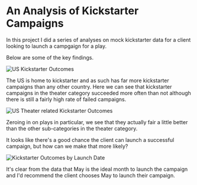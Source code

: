 # An Analysis of Kickstarter Campaigns

In this project I did a series of analyses on mock kickstarter data for a client looking to launch a campgaign for a play.

Below are some of the key findings.

![US Kickstarter Outcomes](https://user-images.githubusercontent.com/44558170/123363191-92569f00-d537-11eb-8225-51abee627069.png)

The US is home to kickstarter and as such has far more kickstarter campaigns than any other country. Here we can see that kickstarter campaigns in the theater category succeeded more often than not although there is still a fairly high rate of failed campaigns.

![US Theater related Kickstarter Outcomes](https://user-images.githubusercontent.com/44558170/123363425-1ad53f80-d538-11eb-8cf4-4eab2fd1e136.png)

Zeroing in on plays in particular, we see that they actually fair a little better than the other sub-categories in the theater category.

It looks like there's a good chance the client can launch a successful campaign, but how can we make that more likely?

![Kickstarter Outcomes by Launch Date](https://user-images.githubusercontent.com/44558170/123363695-ae0e7500-d538-11eb-8fbf-787c5dc0db44.png)

It's clear from the data that May is the ideal month to launch the campaign and I'd recommend the client chooses May to launch their campaign.

